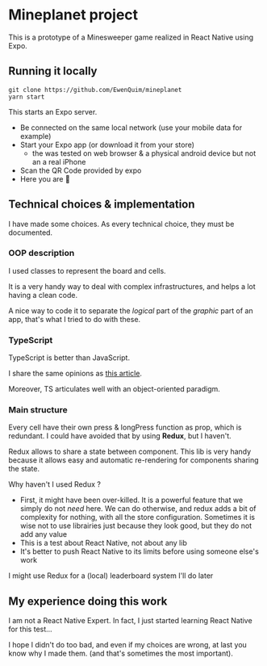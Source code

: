 # Mineplanet project

This is a prototype of a Minesweeper game realized in React Native using Expo.

## Running it locally

```
git clone https://github.com/EwenQuim/mineplanet
yarn start
```

This starts an Expo server.

- Be connected on the same local network (use your mobile data for example)
- Start your Expo app (or download it from your store)
  - the was tested on web browser & a physical android device but not an a real iPhone
- Scan the QR Code provided by expo
- Here you are 🎉

## Technical choices & implementation

I have made some choices. As every technical choice, they must be documented.

### OOP description

I used classes to represent the board and cells.

It is a very handy way to deal with complex infrastructures, and helps a lot having a clean code.

A nice way to code it to separate the _logical_ part of the _graphic_ part of an app, that's what I tried to do with these.

### TypeScript

TypeScript is better than JavaScript.

I share the same opinions as [this article](https://dzone.com/articles/what-is-typescript-and-why-use-it).

Moreover, TS articulates well with an object-oriented paradigm.

### Main structure

Every cell have their own press & longPress function as prop, which is redundant.
I could have avoided that by using **Redux**, but I haven't.

Redux allows to share a state between component.
This lib is very handy because it allows easy and automatic re-rendering for components sharing the state.

Why haven't I used Redux ?

- First, it might have been over-killed. It is a powerful feature that we simply do not _need_ here. We can do otherwise, and redux adds a bit of complexity for nothing, with all the store configuration. Sometimes it is wise not to use librairies just because they look good, but they do not add any value
- This is a test about React Native, not about any lib
- It's better to push React Native to its limits before using someone else's work

I might use Redux for a (local) leaderboard system I'll do later

## My experience doing this work

I am not a React Native Expert. In fact, I just started learning React Native for this test...

I hope I didn't do too bad, and even if my choices are wrong, at last you know why I made them. (and that's sometimes the most important).
